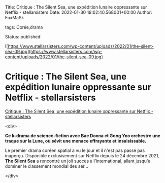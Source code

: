 Title: Critique : The Silent Sea, une expédition lunaire oppressante sur Netflix - stellarsisters
Date: 2022-01-30 19:02:40.568001+00:00
Author: FoxMaSk 

tags: Corée,drama

Status: published


![https://www.stellarsisters.com/wp-content/uploads/2022/01/the-silent-sea-09.jpg](https://www.stellarsisters.com/wp-content/uploads/2022/01/the-silent-sea-09.jpg)


# Critique : The Silent Sea, une expédition lunaire oppressante sur Netflix - stellarsisters

[Critique : The Silent Sea, une expédition lunaire oppressante sur Netflix - stellarsisters](https://www.stellarsisters.com/critique-the-silent-sea-expedition-lunaire-oppressante-netflix/)

&lt;div&gt;

**Ce k-drama de science-fiction avec Bae Doona et Gong Yoo orchestre une
traque sur la Lune, où sévit une menace effrayante et insaisissable.**

Le premier drama coréen spatial a vu le jour et il n&#39;est pas passé pas
inaperçu. Disponible exclusivement sur Netflix depuis le 24 décembre
2021, **The Silent Sea** a rencontré un joli succès à l&#39;international,
allant jusqu&#39;à dominer le classement mondial des sér...

&lt;/div&gt;
